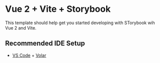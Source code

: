 # Vue 2 + Vite + Storybook

This template should help get you started developing with STorybook wih Vue 2 and Vite.

## Recommended IDE Setup

- [VS Code](https://code.visualstudio.com/) + [Volar](https://marketplace.visualstudio.com/items?itemName=Vue.volar)
